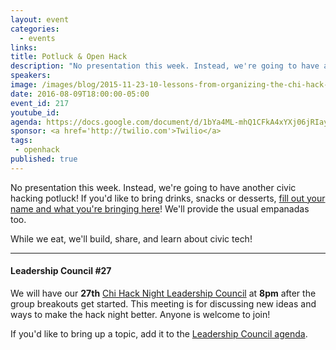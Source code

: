 ```yaml
---
layout: event
categories: 
  - events
links:
title: Potluck & Open Hack
description: "No presentation this week. Instead, we're going to have another civic hacking potluck! If you'd like, please bring drinks, snacks or desserts! We'll provide the usual empanadas too. While we eat, we'll build, share, and learn about civic tech!"
speakers:
image: /images/blog/2015-11-23-10-lessons-from-organizing-the-chi-hack-night/img10.jpg
date: 2016-08-09T18:00:00-05:00
event_id: 217
youtube_id: 
agenda: https://docs.google.com/document/d/1bYa4ML-mhQ1CFkA4xYXj06jRIay1oQkecbKLZppYTqY/edit#
sponsor: <a href='http://twilio.com'>Twilio</a>
tags: 
 - openhack
published: true
---
```


No presentation this week. Instead, we're going to have another civic hacking potluck! If you'd like to bring drinks, snacks or desserts, [fill out your name and what you're bringing here](https://docs.google.com/spreadsheets/d/1KRNzRTglD-wp6wM-5ea5VP19kphtP6WXWhu8PeSYA1c/edit#gid=0)! We'll provide the usual empanadas too.

While we eat, we'll build, share, and learn about civic tech!

---

#### Leadership Council #27

We will have our **27th** [Chi Hack Night Leadership Council](http://chihacknight.org/leadership-council.html) at **8pm** after the group breakouts get started. This meeting is for discussing new ideas and ways to make the hack night better. Anyone is welcome to join! 

If you'd like to bring up a topic, add it to the [Leadership Council agenda](https://docs.google.com/document/d/1D8DT5uCsCI2cWQsDwoCRQjN7rFQfLmG1g1y7YHHMMFk/edit).